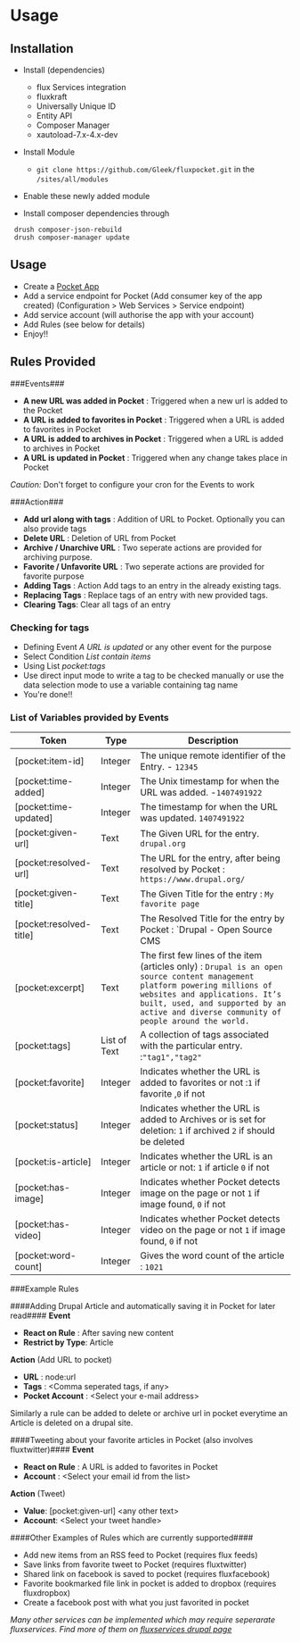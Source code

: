 Usage
======


Installation
------------

- Install (dependencies)
  - flux Services integration
  - fluxkraft
  - Universally Unique ID
  - Entity API
  - Composer Manager
  - xautoload-7.x-4.x-dev

- Install Module
  - `git clone https://github.com/Gleek/fluxpocket.git` in the `/sites/all/modules`
- Enable these newly added module
- Install composer dependencies through
```
 drush composer-json-rebuild
 drush composer-manager update
```


Usage
-------

- Create a [Pocket App](http://getpocket.com/developer/apps/new)
- Add a service endpoint for Pocket (Add consumer key of the app created) (Configuration > Web Services > Service endpoint)
- Add service account (will authorise the app with your account)
- Add Rules (see below for details)
- Enjoy!!


Rules Provided
-----------------

###Events###
  - **A new URL was added in Pocket** : Triggered when a new url is added to the Pocket
  - **A URL is added to favorites in Pocket** : Triggered when a URL is added to favorites in Pocket
  - **A URL is added to archives in Pocket** : Triggered when a URL is added to archives in Pocket
  - **A URL is updated in Pocket** : Triggered when any change takes place in Pocket

*Caution:* Don't forget to configure your cron for the Events to work

###Action###
  - **Add url along with tags** : Addition of URL to Pocket. Optionally you can also provide tags
  - **Delete URL** : Deletion of URL from Pocket
  - **Archive / Unarchive URL** : Two seperate actions are provided for archiving purpose.
  - **Favorite / Unfavorite URL** : Two seperate actions are provided for favorite purpose
  - **Adding Tags** : Action Add tags to an entry in the already existing tags.
  - **Replacing Tags** : Replace tags of an entry with new provided tags.
  - **Clearing Tags**: Clear all tags of an entry


### Checking for tags ###

- Defining Event *A URL is updated* or any other event for the purpose
- Select Condition *List contain items*
- Using List *pocket:tags*
- Use direct input mode to write a tag to be checked manually or use the data selection mode to use a variable containing tag name
- You're done!!

### List of Variables provided by Events ###

|Token                   | Type         | Description                                |
|------------------------|--------------|--------------------------------------------|
| [pocket:item-id]	     | Integer      |   The unique remote identifier of the Entry.  - `12345`|
| [pocket:time-added]    | Integer	    |   The Unix timestamp for when the URL was added.  -`1407491922`|
| [pocket:time-updated]	 | Integer      |   The timestamp for when the URL was updated.  `1407491922` |
| [pocket:given-url]	 | Text         |   The Given URL for the entry.  `drupal.org`|
| [pocket:resolved-url]	 | Text         |   The URL for the entry, after being resolved by Pocket : `https://www.drupal.org/`|
| [pocket:given-title]   | Text         |	The Given Title for the entry : `My favorite page`|
| [pocket:resolved-title]| Text         |	The Resolved Title for the entry by Pocket : `Drupal - Open Source CMS | Drupal.org`|
| [pocket:excerpt]       | Text         |   The first few lines of the item (articles only) : `Drupal is an open source content management platform powering millions of websites and applications. It’s built, used, and supported by an active and diverse community of people around the world.`|
| [pocket:tags]	         | List of Text |   A collection of tags associated with the particular entry. :`"tag1","tag2"`|
| [pocket:favorite]		 | Integer      |   Indicates whether the URL is added to favorites or not :`1` if favorite ,`0` if not |
| [pocket:status]		 | Integer      |   Indicates whether the URL is added to Archives or is set for deletion: `1` if archived `2` if should be deleted |
| [pocket:is-article]	 | Integer      |	Indicates whether the URL is an article or not: `1` if article `0` if not |
| [pocket:has-image]	 | Integer      |	Indicates whether Pocket detects image on the page or not `1` if image found, `0` if not |
| [pocket:has-video]     | Integer	    |	Indicates whether Pocket detects video on the page or not `1` if image found, `0` if not |
| [pocket:word-count]	 | Integer	    |   Gives the word count of the article : `1021`|

###Example Rules

####Adding Drupal Article and automatically saving it in Pocket for later read####
**Event**
- **React on Rule** : After saving new content
- **Restrict by Type**: Article

**Action** (Add URL to pocket)
- **URL** : node:url
- **Tags** : \<Comma seperated tags, if any\>
- **Pocket Account** : \<Select your e-mail address\>

Similarly a rule can be added to delete or archive url in pocket everytime an Article is deleted on a drupal site.

####Tweeting about your favorite articles in Pocket (also involves fluxtwitter)####
**Event**
- **React on Rule** : A URL is added to favorites in Pocket
- **Account** : \<Select your email id from the list\>

**Action** (Tweet)
- **Value**: \[pocket:given-url] <any other text\>
- **Account**: \<Select your tweet handle\>


####Other Examples of Rules which are currently supported####

- Add new items from an RSS feed to Pocket (requires flux feeds)
- Save links from favorite tweet to Pocket (requires fluxtwitter)
- Shared link on facebook is saved to pocket (requires fluxfacebook)
- Favorite bookmarked file link in pocket is added to dropbox (requires fluxdropbox)
- Create a facebook post with what you just favorited in pocket

*Many other services can be implemented which may require seperarate fluxservices. Find more of them on [fluxservices drupal page](https://www.drupal.org/project/fluxservice)*
